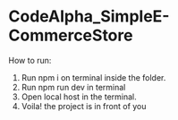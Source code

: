 # CodeAlpha_SimpleE-CommerceStore

How to run:
  1. Run npm i on terminal inside the folder.
  2. Run npm run dev in terminal
  3. Open local host in the terminal.
  4. Voila! the project is in front of you 
